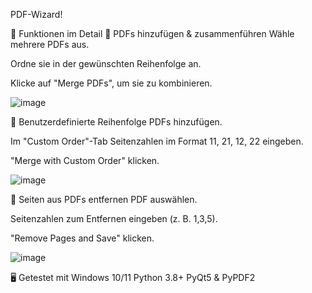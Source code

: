 PDF-Wizard!

🚀 Funktionen im Detail
🔹 PDFs hinzufügen & zusammenführen
Wähle mehrere PDFs aus.

Ordne sie in der gewünschten Reihenfolge an.

Klicke auf "Merge PDFs", um sie zu kombinieren.

![image](https://github.com/user-attachments/assets/3d2c19aa-22da-4e94-9387-4ab85d464e27)

🔹 Benutzerdefinierte Reihenfolge
PDFs hinzufügen.

Im "Custom Order"-Tab Seitenzahlen im Format 11, 21, 12, 22 eingeben.

"Merge with Custom Order" klicken.

![image](https://github.com/user-attachments/assets/f57a30d7-89a5-4902-bded-d26c5f72e8f3)

🔹 Seiten aus PDFs entfernen
PDF auswählen.

Seitenzahlen zum Entfernen eingeben (z. B. 1,3,5).

"Remove Pages and Save" klicken.

![image](https://github.com/user-attachments/assets/6fdbf599-437b-49c3-8955-439ae92f8f09)

🖥 Getestet mit
Windows 10/11
Python 3.8+
PyQt5 & PyPDF2
